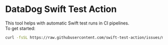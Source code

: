 # DataDog Swift Test Action

This tool helps with automatic Swift test runs in CI pipelines.  
To get started:

```bash
curl -fsSL https://raw.githubusercontent.com/swift-test-action/issues/main/install.sh | bash
